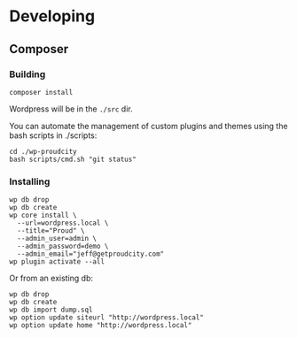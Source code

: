 # Developing

## Composer

### Building

```
composer install
```
Wordpress will be in the `./src` dir.

You can automate the management of custom plugins and themes using the bash scripts in ./scripts:
```
cd ./wp-proudcity
bash scripts/cmd.sh "git status"
```


### Installing
```
wp db drop
wp db create
wp core install \
  --url=wordpress.local \
  --title="Proud" \
  --admin_user=admin \
  --admin_password=demo \
  --admin_email="jeff@getproudcity.com"
wp plugin activate --all
```

Or from an existing db:
```
wp db drop
wp db create
wp db import dump.sql
wp option update siteurl "http://wordpress.local"
wp option update home "http://wordpress.local"
```


